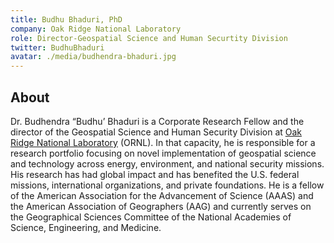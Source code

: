 ```yaml
---
title: Budhu Bhaduri, PhD
company: Oak Ridge National Laboratory
role: Director-Geospatial Science and Human Securtity Division
twitter: BudhuBhaduri
avatar: ./media/budhendra-bhaduri.jpg
---
```

## About

Dr. Budhendra “Budhu’ Bhaduri is a Corporate Research Fellow and the director of the Geospatial Science and Human Security Division at [Oak Ridge National Laboratory](https://www.ornl.gov/) (ORNL). In that capacity, he is responsible for a research portfolio focusing on novel implementation of geospatial science and technology across energy, environment, and national security missions. His research has had global impact and has benefited the U.S. federal missions, international organizations, and private foundations.  He is a fellow of the American Association for the Advancement of Science (AAAS) and the American Association of Geographers (AAG) and currently serves on the Geographical Sciences Committee of the National Academies of Science, Engineering, and Medicine.